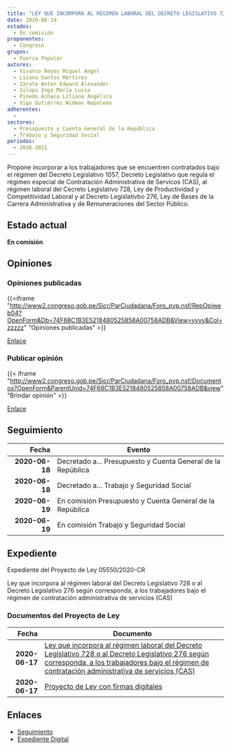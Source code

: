 ```yaml
---
title: "LEY QUE INCORPORA AL RÉGIMEN LABORAL DEL DECRETO LEGISLATIVO 728 O AL DECRETO LEGISLATIVO 276 SEGÚN CORRESPONDA, A LOS TRABAJADORES BAJO EL RÉGIMEN DE CONTRATACIÓN ADMINISTRATIVA DE SERVICIOS (CAS)"
date: 2020-06-19
estados: 
  - En comisión
proponentes: 
  - Congreso
grupos: 
  - Fuerza Popular
autores: 
  - Vivanco Reyes Miguel Angel
  - Lizana Santos Mártires
  - Zarate Anton Edward Alexander
  - Silupu Inga María Luisa
  - Pinedo Achaca Liliana Angélica
  - Vigo Gutiérrez Widman Napoleón
adherentes: 
  - 
sectores: 
  - Presupuesto y Cuenta General de la República
  - Trabajo y Seguridad Social
periodos: 
  - 2016-2021
---
```


Propone incorporar a los trabajadores que se encuentren contratados bajo el régimen del Decreto Legislativo 1057, Decreto Legislativo que regula el régimen especial de Contratación Administrativa de Servicos (CAS), al régimen laboral del Cecreto Legislativo 728, Ley de Productividad y Competitividad Laboral y al Decreto Legislativbo 276, Ley de Bases de la Carrera Administrativa y de Remuneraciones del Sector Público.


## Estado actual

**En comisión**

## Opiniones

### Opiniones publicadas

{{<iframe "http://www2.congreso.gob.pe/Sicr/ParCiudadana/Foro_pvp.nsf/RepOpiweb04?OpenForm&Db=74F68C1B3E5218480525858A00758ADB&View=yyyy&Col=zzzzz" "Opiniones publicadas" >}}

[Enlace](http://www2.congreso.gob.pe/Sicr/ParCiudadana/Foro_pvp.nsf/RepOpiweb04?OpenForm&Db=74F68C1B3E5218480525858A00758ADB&View=yyyy&Col=zzzzz)
### Publicar opinión

{{< iframe "http://www2.congreso.gob.pe/Sicr/ParCiudadana/Foro_pvp.nsf/Documentos?OpenForm&ParentUnid=74F68C1B3E5218480525858A00758ADB&view" "Brindar opinión" >}}

[Enlace](http://www2.congreso.gob.pe/Sicr/ParCiudadana/Foro_pvp.nsf/Documentos?OpenForm&ParentUnid=74F68C1B3E5218480525858A00758ADB&view)

## Seguimiento

| Fecha | Evento |
|------:|--------|
| **2020-06-18** | Decretado a... Presupuesto y Cuenta General de la República|
| **2020-06-18** | Decretado a... Trabajo y Seguridad Social|
| **2020-06-19** | En comisión Presupuesto y Cuenta General de la República|
| **2020-06-19** | En comisión Trabajo y Seguridad Social|


## Expediente

Expediente del Proyecto de Ley 05550/2020-CR

Ley que incorpora al régimen laboral del Decreto Legislativo 728 o al Decreto Legislativo 276 según corresponda, a los trabajadores bajo el régimen de contratación administrativa de servicios (CAS)


### Documentos del Proyecto de Ley

| Fecha | Documento |
|------:|--------|
| **2020-06-17** | [Ley que incorpora al régimen laboral del Decreto Legislativo 728 o al Decreto Legislativo 276 según corresponda, a los trabajadores bajo el régimen de contratación administrativa de servicios (CAS)](http://www.leyes.congreso.gob.pe/Documentos/2016_2021/Proyectos_de_Ley_y_de_Resoluciones_Legislativas/PL05550_20200617.pdf) |
| **2020-06-17** | [Proyecto de Ley con firmas digitales](http://www.leyes.congreso.gob.pe/Documentos/2016_2021/Proyectos_de_Ley_y_de_Resoluciones_Legislativas/Proyectos_Firmas_digitales/PL05550.pdf) |

## Enlaces 

- [Seguimiento](http://www2.congreso.gob.pe/Sicr/TraDocEstProc/CLProLey2016.nsf/f7fff46988ca05b1052578e100829cc7/e0bbd4b4c87501020525858b000c84c3?OpenDocument)
- [Expediente Digital](http://www2.congreso.gob.pe/Sicr/TraDocEstProc/CLProLey2016.nsf/f7fff46988ca05b1052578e100829cc7/e0bbd4b4c87501020525858b000c84c3?OpenDocument&Click=05257FB7005EB655.eb71d0cf91d8294e05256cdf006b5706/$Body/0.1C6C)
